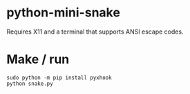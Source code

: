 # python-mini-snake
Requires X11 and a terminal that supports ANSI escape codes.

# Make / run
```
sudo python -m pip install pyxhook
python snake.py
```
